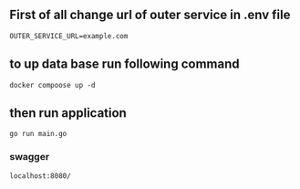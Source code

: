 ## First of all change url of outer service in .env file
```OUTER_SERVICE_URL=example.com```
## to up data base run following command 
```docker compoose up -d ```
## then run application
```go run main.go```
### swagger
```localhost:8080/```
